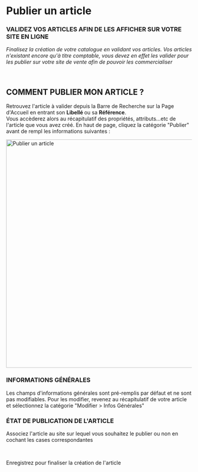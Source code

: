# Publier un article


<h3 >VALIDEZ VOS ARTICLES AFIN DE LES AFFICHER SUR VOTRE SITE EN LIGNE</h3>


<p><em><span >Finalisez la cr&eacute;ation de votre catalogue en validant vos articles. Vos articles n'existant encore qu'&agrave; titre comptable, vous devez en effet les valider&nbsp;pour les publier sur votre site de vente&nbsp;afin de pouvoir&nbsp;les commercialiser</span></em></p>
<p>&nbsp;</p>


<h2>COMMENT PUBLIER MON ARTICLE ?</h2>
<p>Retrouvez l'article &agrave; valider depuis la Barre de Recherche sur la Page d'Accueil en entrant son&nbsp;<strong>Libell&eacute;&nbsp;</strong>ou sa&nbsp;<strong>R&eacute;f&eacute;rence</strong>.<br />Vous acc&egrave;derez alors au r&eacute;capitulatif des propri&eacute;t&eacute;s, attributs...etc de l'article que vous avez cr&eacute;&eacute;. En haut de page, cliquez la cat&eacute;gorie "Publier" avant de rempl&nbsp;les informations suivantes :</p>


<p><img src="https://datasimplemente.blob.core.windows.net/aide/publier-article.GIF" alt="Publier un article" width="1100" height="619" /></p>


<h3>INFORMATIONS G&Eacute;N&Eacute;RALES</h3>
<p>Les champs d'informations g&eacute;n&eacute;rales sont pr&eacute;-remplis par d&eacute;faut et ne sont pas modifiables.&nbsp;Pour les modifier, revenez au r&eacute;capitulatif de votre article et s&eacute;lectionnez la cat&eacute;gorie "Modifier &gt; Infos G&eacute;n&eacute;rales"</p>
<h3>&Eacute;TAT DE PUBLICATION DE L'ARTICLE</h3>
<p>Associez l'article au site sur lequel vous souhaitez le publier ou non en cochant les cases correspondantes</p>
<p>&nbsp;</p>
<p>Enregistrez pour finaliser la cr&eacute;ation de l'article</p>

